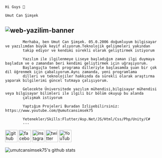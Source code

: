                                                                                     Hi Guys 👋
                                                                                  Umut Can Şimşek


![web-yazilim-banner](https://user-images.githubusercontent.com/119808448/236118002-e9d877b4-4366-46a3-97ce-f76eba46ac76.jpg)
---
            Merhaba, ben Umut Can Şimşek. 05.0.2006 doğumluyum bilgisayar ve yazılımdan büyük keyif alıyorum.Teknolojik gelişmeleri yakından
            takip ediyor ve kendimi sürekli olarak geliştirmek istiyorum
            
            Yazılım ile ilgilenmeye Liseye başladığım zaman ilgi duymaya başladım ve o zamandan beri kendimi geliştirmek için uğraşıyorum.
            Başlangıçta temel programa dilleriyle başlasamda şuan bir çok dil öğrenmek için çabalıyorum.Aynı zamanda, yeni programlama            
            dilleri ve teknolojiler hakkında da sürekli olarak araştırma yaparak bilgilerimi güncel tutmaya çalışıyorum.
            
            Gelecekte Üniversitede yazılım mühendisi,bilgisayar mühendisi veya bilgisayar bilimleri ile ilgili bir bölüm okuyup bu alanda
            çalışmak istiyorum
            
            Yaptığım Projeleri Buradan İzliyebilirsiniz: https://www.youtube.com/@umutcansimsek75
             
            Yetenekler/Skills:Flutter/Asp.Net/JS/Html/Css/Php/Unity/C#
            ---
[<img src='https://cdn.jsdelivr.net/npm/simple-icons@3.0.1/icons/github.svg' alt='github' height='40'>](https://github.com/https://github.com/umutcansimsek75)  [<img src='https://cdn.jsdelivr.net/npm/simple-icons@3.0.1/icons/facebook.svg' alt='facebook' height='40'>](https://www.facebook.com/https://www.facebook.com/umuttcannsimseekk75?mibextid=ZbWKwL)  [<img src='https://cdn.jsdelivr.net/npm/simple-icons@3.0.1/icons/instagram.svg' alt='instagram' height='40'>](https://www.instagram.com/https://instagram.com/umutcansimsek75?igshid=ZDdkNTZiNTM=/)  [<img src='https://cdn.jsdelivr.net/npm/simple-icons@3.0.1/icons/twitter.svg' alt='twitter' height='40'>](https://twitter.com/https://twitter.com/umutcansimsek75)  [<img src='https://cdn.jsdelivr.net/npm/simple-icons@3.0.1/icons/youtube.svg' alt='YouTube' height='40'>](https://www.youtube.com/channel/https://www.youtube.com/@umutcansimsek75)  

![umutcansimsek75's github stats](https://github-readme-stats.vercel.app/api?username=umutcansimsek75&show_icons=true&theme=radical)
